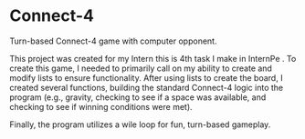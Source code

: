 # Connect-4
Turn-based Connect-4 game with computer opponent.

This project was created for my Intern this is 4th task I make in InternPe . 
To create this game, I needed to primarily call on my ability to create and modify lists to ensure functionality.
After using lists to create the board, I created several functions, building the standard Connect-4 logic into the program
(e.g., gravity, checking to see if a space was available, and checking to see if winning conditions were met).

Finally, the program utilizes a wile loop for fun, turn-based gameplay. 
